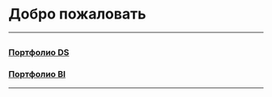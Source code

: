 # Добро пожаловать
---
##
### [Портфолио DS](https://github.com/Nevers15/BI-DS/blob/main)

### [Портфолио BI](https://github.com/Nevers15/BI-DS/blob/main)
---
